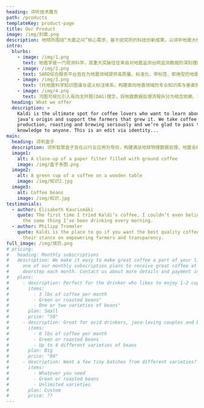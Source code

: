 ```yaml
---
heading: 谛听技术魔方
path: /products
templateKey: product-page
title: Our Product
image: /img/封面.png
description: 地球所围绕“大震之问”核心需求，基于研究所的科技创新成果，以谛听地震大模型技术为起点，进一步研发了灵石推理机、洛书知识库、河图可视化、萨德产品集、震见回溯器，总结为“谛听技术魔方”行业解决方案，为深化局所合作和赋能合作伙伴提供高质量科技产品服务。在技术能力维度，谛听与萨德联袂出击，为专业的地震数据处理构筑起坚实的底层引擎，以卓越的性能驱动数据的高效处理与精准分析;在管理助力维度，洛书与河图默契协作，为业务规划提供强大助力，打造出友好直观的交互接口;在业务支撑维度，震见与灵石各展神通，深度探寻地震前兆的微妙迹象，实现前震的精准识别，探索基于指标体系的概率地震预报。“谛听技术魔方”矢志不渝打造技术领先，管理高效，业务更强的行业解决方案。
intro:
  blurbs:
    - image: /img/1.png
      text: 地震学是一门观测科学，其重大突破往往来自对地震监测台网监测数据的深刻理解及洞察。作为地震人工智能垂直领域的一次重要技术变革，中国地震局地球物理研究所使命导向学科组牵头研发了“谛听”亿级参数地震波大模型，并将其作为根技术，为地震监测预报领域系统智能化转型升级提供了新的先进技术支撑。
    - image: /img/2.png
      text: SARD综合服务平台旨在为地震领域提供高质量、标准化、带标签、即用型的地震分析就绪数据(SARD)，服务于地震预测、监测、预警、灾害评估、科学研究等任务。平台的核心数据来源之一是“谛听大模型”，平台将整合多源地震数据，通过大模型和下游模型的处理提供多层次的标准化数据产品，用于A模型训练、验证和推理，推动地震数据的智能化应用。
    - image: /img/3.png
      text: (托地震科学知识图谱与语义标注体系，构建面向地震领域的专业知识库与垂直搜索平台，支撑震例检索、台站信息管理与机制解读。融合大模型推理能力，打造具备智能问答、研判辅助与任务推荐功能的地震智能体，服务监测预警与科研应用。配套开发的数字人系统集成语音合成与自然语言交互技术，实现地震知识可视化传播与风险沟通，推动防震减灾服务智能化、融合化发展。
    - image: /img/4.png
      text: 河图可视化引入有向无环图(DAG)理念，将地震数据处理流程拆分为相互依赖、环环相扣的节点与有向连线，构建“一图尽览的业务编排模型。借助灵活的图形化界面，专业人员可随时插入，调整或替换模块，快速迭代与优化流程;同时结合分布式搜索引擎和可视化大屏，实现全面的信息查看，全面提升地震监测与决策的精准度与效率。
  heading: What we offer
  description: >
    Kaldi is the ultimate spot for coffee lovers who want to learn about their
    java’s origin and support the farmers that grew it. We take coffee
    production, roasting and brewing seriously and we’re glad to pass that
    knowledge to anyone. This is an edit via identity...
main:
  heading: 谛听盒子
  description: 谛听智慧盒子旨在以行业应用为导向，构建满足地球物理数据处理，地震会商，地震监测等业务场景的软硬件一体化解决方案。通过开箱即用的方式降低将用户开展专业化工作的成本。
  image1:
    alt: A close-up of a paper filter filled with ground coffee
    image: /img/盒子多图.png
  image2:
    alt: A green cup of a coffee on a wooden table
    image: /img/知识2.jpg
  image3:
    alt: Coffee beans
    image: /img/知识.jpg
testimonials:
  - author: Elisabeth Kaurismäki
    quote: The first time I tried Kaldi’s coffee, I couldn’t even believe that was
      the same thing I’ve been drinking every morning.
  - author: Philipp Trommler
    quote: Kaldi is the place to go if you want the best quality coffee. I love
      their stance on empowering farmers and transparency.
full_image: /img/成员.png
# pricing:
#   heading: Monthly subscriptions
#   description: We make it easy to make great coffee a part of your life. Choose
#     one of our monthly subscription plans to receive great coffee at your
#     doorstep each month. Contact us about more details and payment info.
#   plans:
#     - description: Perfect for the drinker who likes to enjoy 1-2 cups per day.
#       items:
#         - 3 lbs of coffee per month
#         - Green or roasted beans"
#         - One or two varieties of beans"
#       plan: Small
#       price: "50"
#     - description: Great for avid drinkers, java-loving couples and bigger crowds
#       items:
#         - 6 lbs of coffee per month
#         - Green or roasted beans
#         - Up to 4 different varieties of beans
#       plan: Big
#       price: "80"
#     - description: Want a few tiny batches from different varieties? Try our custom plan
#       items:
#         - Whatever you need
#         - Green or roasted beans
#         - Unlimited varieties
#       plan: Custom
#       price: ??
---
```

